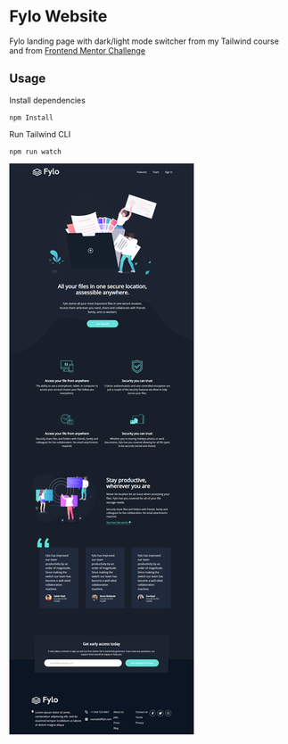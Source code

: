 # Fylo Website

Fylo landing page with dark/light mode switcher from my Tailwind course and from [Frontend Mentor Challenge](https://www.frontendmentor.io/challenges/loopstudios-landing-page-N88J5Onjw)

## Usage

Install dependencies

```
npm Install
```

Run Tailwind CLI

```
npm run watch
```

![Alt text](../../assets/fylo/images/fylo.png)

